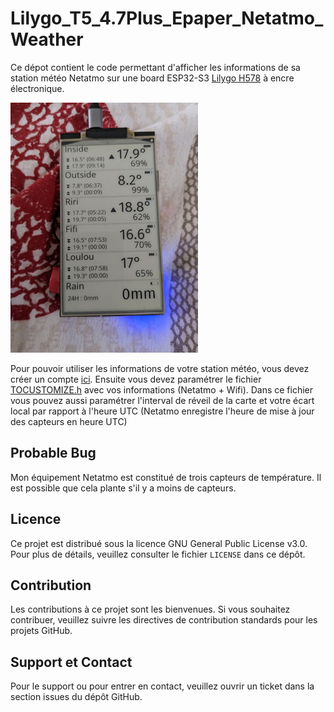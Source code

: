 # Lilygo_T5_4.7Plus_Epaper_Netatmo_Weather

Ce dépot contient le code permettant d'afficher les informations de sa station météo Netatmo sur une board ESP32-S3 [Lilygo H578](https://www.lilygo.cc/products/t5-4-7-inch-e-paper-v2-3) à encre électronique.

![H578](./doc/H578_SMALL.jpg)

Pour pouvoir utiliser les informations de votre station météo, vous devez créer un compte [ici](https://dev.netatmo.com/apps/). Ensuite vous devez paramétrer le fichier [TOCUSTOMIZE.h](./include/TOCUSTOMIZE.h) avec vos informations (Netatmo + Wifi). Dans ce fichier vous pouvez aussi paramétrer l'interval de réveil de la carte et votre écart local par rapport à l'heure UTC (Netatmo enregistre l'heure de mise à jour des capteurs en heure UTC)

## Probable Bug

Mon équipement Netatmo est constitué de trois capteurs de température. Il est possible que cela plante s'il y a moins de capteurs.

## Licence

Ce projet est distribué sous la licence GNU General Public License v3.0. Pour plus de détails, veuillez consulter le fichier `LICENSE` dans ce dépôt.

## Contribution

Les contributions à ce projet sont les bienvenues. Si vous souhaitez contribuer, veuillez suivre les directives de contribution standards pour les projets GitHub.

## Support et Contact

Pour le support ou pour entrer en contact, veuillez ouvrir un ticket dans la section issues du dépôt GitHub.

